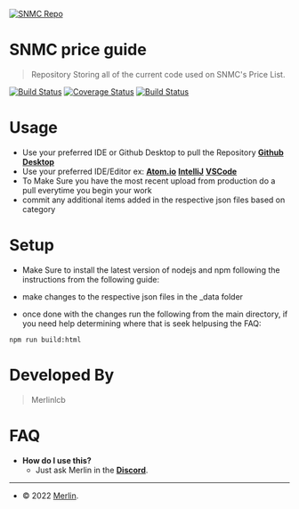 <a href="https://serverninja.xyz"><img src="https://icons.iconarchive.com/icons/chrisl21/minecraft/128/3D-Mycelium-icon.png" title="SNMC Repo/Configs" alt="SNMC Repo"></a>

# SNMC price guide

> Repository Storing all of the current code used on SNMC's Price List.

[![Build Status](http://img.shields.io/travis/badges/badgerbadgerbadger.svg?style=flat-square)](https://discord.serverninja.xyz/) [![Coverage Status](http://img.shields.io/coveralls/badges/badgerbadgerbadger.svg?style=flat-square)](https://discord.serverninja.xyz/)
[![Build Status](https://img.shields.io/badge/SNMC-Live-blueviolet)](https://discord.serverninja.xyz/)

# Usage

- Use your preferred IDE or Github Desktop to pull the Repository <a href="https://desktop.github.com/" target="_blank">**Github Desktop**</a>
- Use your preferred IDE/Editor ex: <a href="https://atom.io/" target="_blank">**Atom.io**</a> <a href="https://www.jetbrains.com/idea/" target="_blank">**IntelliJ**</a> <a href="https://code.visualstudio.com/" target="_blank">**VSCode**</a>
- To Make Sure you have the most recent upload from production do a pull everytime you begin your work
- commit any additional items added in the respective json files based on category

# Setup

- Make Sure to install the latest version of nodejs and npm following the instructions from the following guide:

- make changes to the respective json files in the \_data folder

- once done with the changes run the following from the main directory, if you need help determining where that is seek helpusing the FAQ:

```shell
npm run build:html
```

# Developed By

> Merlinlcb

# FAQ

- **How do I use this?**
  - Just ask Merlin in the <a href="https://discord.serverninja.xyz/" target="_blank">**Discord**</a>.

---

- © 2022 <a href="https://merlinlcb.com" target="_blank"> Merlin</a>.
